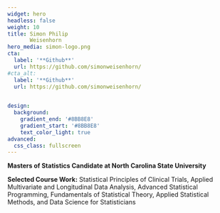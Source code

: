 ```yaml
---
widget: hero
headless: false
weight: 10
title: Simon Philip
       Weisenhorn
hero_media: simon-logo.png
cta:
  label: '**Github**'
  url: https://github.com/simonweisenhorn/
#cta_alt:
  label: '**Github**'
  url: https://github.com/simonweisenhorn/

    
design:
  background:
    gradient_end: '#8BB8E8'
    gradient_start: '#8BB8E8'
    text_color_light: true
advanced:
  css_class: fullscreen
---
```




**Masters of Statistics Candidate at North Carolina State University**



**Selected Course Work:** Statistical Principles of Clinical Trials, Applied Multivariate and Longitudinal Data Analysis, Advanced Statistical Programming, Fundamentals of Statistical Theory, Applied Statistical Methods, and Data Science for Statisticians
